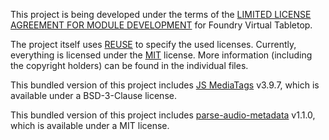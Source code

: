<!--
SPDX-FileCopyrightText: 2022 Johannes Loher

SPDX-License-Identifier: MIT
-->

This project is being developed under the terms of the
[LIMITED LICENSE AGREEMENT FOR MODULE DEVELOPMENT] for Foundry Virtual Tabletop.

The project itself uses [REUSE] to specify the used licenses. Currently,
everything is licensed under the [MIT] license. More information
(including the copyright holders) can be found in the individual files.

This bundled version of this project includes [JS MediaTags] v3.9.7, which is
available under a BSD-3-Clause license.

This bundled version of this project includes [parse-audio-metadata] v1.1.0,
which is available under a MIT license.

[LIMITED LICENSE AGREEMENT FOR MODULE DEVELOPMENT]: https://foundryvtt.com/article/license/
[REUSE]: https://reuse.software/
[MIT]: LICENSES/MIT.txt
[JS MediaTags]: https://github.com/aadsm/jsmediatags
[parse-audio-metadata]: https://github.com/andriuskv/parse-audio-metadata
